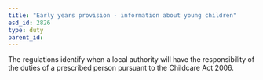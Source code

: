 ```yaml
---
title: "Early years provision - information about young children"
esd_id: 2826
type: duty
parent_id:  
---
```


The regulations identify when a local authority will have the responsibility of the duties of a prescribed person pursuant to the Childcare Act 2006.

